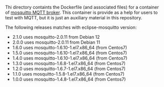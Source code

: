 Thi directory containts the Dockerfile (and associated files) for a container of [mosquitto MQTT broker](https://mosquitto.org).
This container is provide as a help for users to test with MQTT, but it is just an auxiliary material in this repository.

The following releases matches with eclipse-mosquitto version:
- 2.1.0 uses mosquitto-2.0.11 from Debian 12
- 2.0.0 uses mosquitto-2.0.11 from Debian 11
- 1.6.0 uses mosquitto-1.6.10-1.el7.x86_64 (from Centos7)
- 1.5.0 uses mosquitto-1.6.10-1.el7.x86_64 (from Centos7)
- 1.4.0 uses mosquitto-1.6.10-1.el7.x86_64 (from Centos7)
- 1.3.0 uses mosquitto-1.6.8-1.el7.x86_64 (from Centos7)
- 1.2.0 uses mosquitto-1.6.7-1.el7.x86_64 (from Centos7)
- 1.1.0 uses mosquitto-1.5.8-1.el7.x86_64 (from Centos7)
- 1.0.0 uses mosquitto-1.4.8-1.el7.x86_64 (from Centos7)
